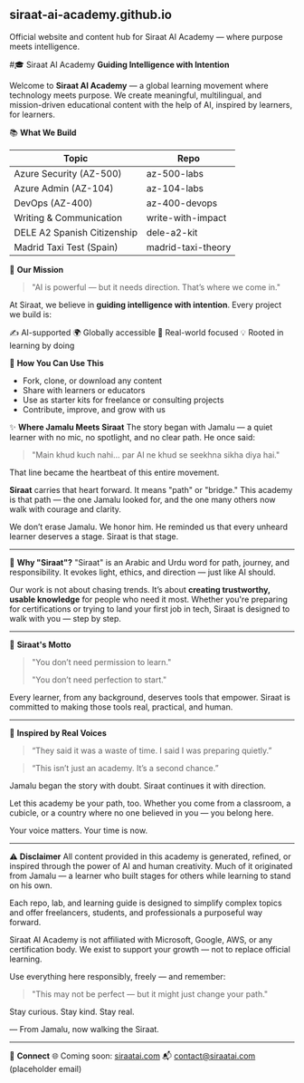 ## siraat-ai-academy.github.io
Official website and content hub for Siraat AI Academy — where purpose meets intelligence.

#🎓 Siraat AI Academy
**Guiding Intelligence with Intention**

Welcome to **Siraat AI Academy** — a global learning movement where technology meets purpose. We create meaningful, multilingual, and mission-driven educational content with the help of AI, inspired by learners, for learners.

📚 **What We Build**

| Topic                       | Repo               |
| --------------------------- | ------------------ |
| Azure Security (AZ-500)     | az-500-labs        |
| Azure Admin (AZ-104)        | az-104-labs        |
| DevOps (AZ-400)             | az-400-devops      |
| Writing & Communication     | write-with-impact  |
| DELE A2 Spanish Citizenship | dele-a2-kit        |
| Madrid Taxi Test (Spain)    | madrid-taxi-theory |

🚀 **Our Mission**

> "AI is powerful — but it needs direction. That’s where we come in."

At Siraat, we believe in **guiding intelligence with intention**. Every project we build is:

✍️ AI-supported
🌍 Globally accessible
🎯 Real-world focused
💡 Rooted in learning by doing

💬 **How You Can Use This**

* Fork, clone, or download any content
* Share with learners or educators
* Use as starter kits for freelance or consulting projects
* Contribute, improve, and grow with us

✨ **Where Jamalu Meets Siraat**
The story began with Jamalu — a quiet learner with no mic, no spotlight, and no clear path. He once said:

> "Main khud kuch nahi... par AI ne khud se seekhna sikha diya hai."

That line became the heartbeat of this entire movement.

**Siraat** carries that heart forward. It means "path" or "bridge." This academy is that path — the one Jamalu looked for, and the one many others now walk with courage and clarity.

We don’t erase Jamalu.
We honor him.
He reminded us that every unheard learner deserves a stage.
Siraat is that stage.

---

🧭 **Why "Siraat"?**
"Siraat" is an Arabic and Urdu word for path, journey, and responsibility. It evokes light, ethics, and direction — just like AI should.

Our work is not about chasing trends. It’s about **creating trustworthy, usable knowledge** for people who need it most. Whether you're preparing for certifications or trying to land your first job in tech, Siraat is designed to walk with you — step by step.

---

📜 **Siraat's Motto**

> "You don’t need permission to learn."
>
> "You don’t need perfection to start."

Every learner, from any background, deserves tools that empower. Siraat is committed to making those tools real, practical, and human.

---

🧠 **Inspired by Real Voices**

> “They said it was a waste of time.
> I said I was preparing quietly.”

> “This isn’t just an academy.
> It’s a second chance.”

Jamalu began the story with doubt.
Siraat continues it with direction.

Let this academy be your path, too. Whether you come from a classroom, a cubicle, or a country where no one believed in you — you belong here.

Your voice matters. Your time is now.

---

⚠️ **Disclaimer**
All content provided in this academy is generated, refined, or inspired through the power of AI and human creativity. Much of it originated from Jamalu — a learner who built stages for others while learning to stand on his own.

Each repo, lab, and learning guide is designed to simplify complex topics and offer freelancers, students, and professionals a purposeful way forward.

Siraat AI Academy is not affiliated with Microsoft, Google, AWS, or any certification body.
We exist to support your growth — not to replace official learning.

Use everything here responsibly, freely — and remember:

> "This may not be perfect — but it might just change your path."

Stay curious. Stay kind. Stay real.

— From Jamalu, now walking the Siraat.

---

🔗 **Connect**
🌐 Coming soon: [siraatai.com](https://siraatai.com)
📬 [contact@siraatai.com](mailto:contact@siraatai.com) (placeholder email)
